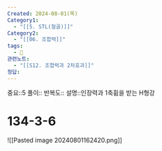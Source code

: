 ```yaml
---
Created: 2024-08-01(목)
Category1:
  - "[[5. STL(철골)]]"
Category2:
  - "[[06. 조합력]]"
tags:
  - 🧮
관련노트:
  - "[[S12. 조합력과 2차효과]]"
정답:
---
```

중요::5
풀이::
반복도::
설명::인장력과 1축휨을 받는 H형강
#  134-3-6

![[Pasted image 20240801162420.png]]
